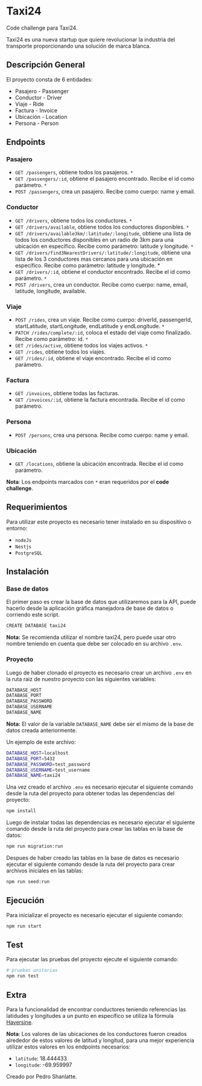 # Taxi24 
Code challenge para Taxi24. 

Taxi24 es una nueva startup que quiere revolucionar la industria del transporte proporcionando una solución de marca blanca.
## Descripción General
El proyecto consta de 6 entidades:
- Pasajero - Passenger
- Conductor - Driver
- Viaje - Ride
- Factura - Invoice
- Ubicación - Location
- Persona - Person

## Endpoints
### Pasajero
- `GET /passengers`, obtiene todos los pasajeros. `*`
- `GET /passengers/:id`, obtiene el pasajero encontrado. Recibe el id como parámetro. `*`
- `POST /passengers`, crea un pasajero. Recibe como cuerpo: name y email.

### Conductor
- `GET /drivers`, obtiene todos los conductores. `*`
- `GET /drivers/available`, obtiene todos los conductores disponibles. `*`
- `GET /drivers/available3km/:latitude/:longitude`, obtiene una lista de todos los conductores disponibles en un radio de 3km para una ubicación en específico. Recibe como parámetro: latitude y longitude. `*`
- `GET /drivers/find3NearestDrivers/:latitude/:longitude`, obtiene una lista de los 3 conductores mas cercanos para una ubicación en específico. Recibe como parámetro: latitude y longitude. *
- `GET /drivers/:id`, obtiene el conductor encontrado. Recibe el id como parámetro. `*`
- `POST /drivers`, crea un conductor. Recibe como cuerpo: name, email, latitude, longitude, available.

### Viaje
- `POST /rides`, crea un viaje. Recibe como cuerpo: driverId, passengerId, startLatitude, startLongitude, endLatitude y endLongitude. `*`
- `PATCH /rides/complete/:id`, coloca el estado del viaje como finalizado. Recibe como parámetro: id. `*`
- `GET /rides/active`, obtiene todos los viajes activos. `*`
- `GET /rides`, obtiene todos los viajes.
- `GET /rides/:id`, obtiene el viaje encontrado. Recibe el id como parámetro.

### Factura
- `GET /invoices`, obtiene todas las facturas.
- `GET /invoices/:id`, obtiene la factura encontrada. Recibe el id como parámetro.

### Persona
- `POST /persons`, crea una persona. Recibe como cuerpo: name y email.

### Ubicación 
- `GET /locations`, obtiene la ubicación encontrada. Recibe el id como parámetro.

**Nota**: Los endpoints marcados con `*` eran requeridos por el **code challenge**.

## Requerimientos
 Para utilizar este proyecto es necesario tener instalado en su dispositivo o entorno: 
- `nodeJs`
- `Nestjs`
- `PostgreSQL`

## Instalación
 ### Base de datos

El primer paso es crear la base de datos que utilizaremos para la API, puede hacerlo desde la aplicación gráfica manejadora de base de datos o corriendo este script.

```bash
CREATE DATABASE taxi24
```
**Nota:** Se recomienda utilizar el nombre taxi24, pero puede usar otro nombre teniendo en cuenta que debe ser colocado en su archivo `.env`.

### Proyecto

Luego de haber clonado el proyecto es necesario crear un archivo `.env` en la ruta raiz de nuestro proyecto con las siguientes variables:

```bash
DATABASE_HOST
DATABASE_PORT
DATABASE_PASSWORD
DATABASE_USERNAME
DATABASE_NAME
```
**Nota:** El valor de la variable `DATABASE_NAME` debe ser el mismo de la base de datos creada anteriormente.

Un ejemplo de este archivo:

```bash
DATABASE_HOST=localhost
DATABASE_PORT=5432
DATABASE_PASSWORD=test_password
DATABASE_USERNAME=test_username
DATABASE_NAME=taxi24
```

Una vez creado el archivo `.env` es necesario ejecutar el siguiente comando desde la ruta del proyecto para obtener todas las dependencias del proyecto:

```bash
npm install           
```

Luego de instalar todas las dependencias es necesario ejecutar el siguiente comando desde la ruta del proyecto para crear las tablas en la base de datos:

```bash
npm run migration:run            
```

Despues de haber creado las tablas en la base de datos es necesario ejecutar el siguiente comando desde la ruta del proyecto para crear archivos iniciales en las tablas:

```bash
npm run seed:run             
```

## Ejecución

Para inicializar el proyecto es necesario ejecutar el siguiente comando:

```bash
npm run start
```

## Test
Para ejecutar las pruebas del proyecto ejecute el siguiente comando:

```bash
# pruebas unitarias
npm run test
```


## Extra
Para la funcionalidad de encontrar conductores teniendo referencias las latidudes y longitudes a un punto en específico se utiliza la fórmula [Haversine](https://barcelonageeks.com/formula-de-haversine-para-encontrar-la-distancia-entre-dos-puntos-en-una-esfera/).

**Nota**: Los valores de las ubicaciones de los conductores fueron creados alrededor de estos valores de latitud y longitud, para una mejor experiencia utilizar estos valores en los endpoints necesarios:
- `latitude`: 18.444433
- `longitude`: -69.959997


Creado por Pedro Shanlatte.
